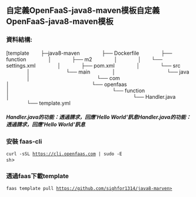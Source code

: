 ## 自定義OpenFaaS-java8-maven模板自定義OpenFaaS-java8-maven模板
### 資料結構:

[template
&emsp;&emsp;├─java8-maven
&emsp;&emsp;&emsp;&emsp;├── Dockerfile
&emsp;&emsp;&emsp;&emsp;├── function
&emsp;&emsp;&emsp;&emsp;│&emsp;&emsp;&emsp;&emsp;├── m2
&emsp;&emsp;&emsp;&emsp;│&emsp;&emsp;&emsp;&emsp;│&emsp;&emsp;└── settings.xml
&emsp;&emsp;&emsp;&emsp;│&emsp;&emsp;&emsp;&emsp;├── pom.xml
&emsp;&emsp;&emsp;&emsp;│&emsp;&emsp;&emsp;&emsp;└── src
&emsp;&emsp;&emsp;&emsp;│&emsp;&emsp;&emsp;&emsp;&emsp;&emsp;&emsp;└── main
&emsp;&emsp;&emsp;&emsp;│&emsp;&emsp;&emsp;&emsp;&emsp;&emsp;&emsp;&emsp;&emsp;&emsp;└── java
&emsp;&emsp;&emsp;&emsp;│&emsp;&emsp;&emsp;&emsp;&emsp;&emsp;&emsp;&emsp;&emsp;&emsp;&emsp;&emsp;&emsp;└── com
&emsp;&emsp;&emsp;&emsp;│&emsp;&emsp;&emsp;&emsp;&emsp;&emsp;&emsp;&emsp;&emsp;&emsp;&emsp;&emsp;&emsp;&emsp;&emsp;&emsp;└── openfaas
&emsp;&emsp;&emsp;&emsp;│&emsp;&emsp;&emsp;&emsp;&emsp;&emsp;&emsp;&emsp;&emsp;&emsp;&emsp;&emsp;&emsp;&emsp;&emsp;&emsp;&emsp;&emsp;&emsp;&emsp;└── function
&emsp;&emsp;&emsp;&emsp;│&emsp;&emsp;&emsp;&emsp;&emsp;&emsp;&emsp;&emsp;&emsp;&emsp;&emsp;&emsp;&emsp;&emsp;&emsp;&emsp;&emsp;&emsp;&emsp;&emsp;&emsp;&emsp;&emsp;&emsp;└── Handler.java
&emsp;&emsp;&emsp;&emsp;└── template.yml


##### Handler.java的功能：透過請求，回應'Hello World'訊息Handler.java的功能：透過請求，回應'Hello World'訊息
### 安裝 faas-cli
<code>curl -sSL https://cli.openfaas.com | sudo -E sh</code>>
### 透過faas下載template
<code>faas template pull  https://github.com/sighfor1314/java8-marven></code>